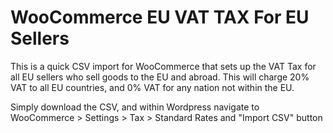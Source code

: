 # WooCommerce EU VAT TAX For EU Sellers
This is a quick CSV import for WooCommerce that sets up the VAT Tax for all EU sellers who sell goods to the EU and abroad. This will charge 20% VAT to all EU countries, and 0% VAT for any nation not within the EU.

Simply download the CSV, and within Wordpress navigate to WooCommerce > Settings > Tax > Standard Rates and "Import CSV" button
